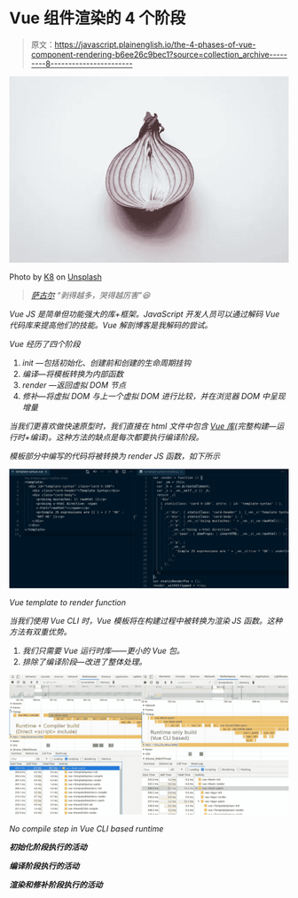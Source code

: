# Vue 组件渲染的 4 个阶段

> 原文：<https://javascript.plainenglish.io/the-4-phases-of-vue-component-rendering-b6ee26c9bec1?source=collection_archive---------8----------------------->

![](img/0e4bd32e97a914a501bfb2c4837112bc.png)

Photo by [K8](https://unsplash.com/@k8_iv?utm_source=unsplash&utm_medium=referral&utm_content=creditCopyText) on [Unsplash](https://unsplash.com/s/photos/onion?utm_source=unsplash&utm_medium=referral&utm_content=creditCopyText)

> *[*萨古尔*](https://github.com/saghul) “剥得越多，哭得越厉害”😆*

*Vue JS 是简单但功能强大的库+框架。JavaScript 开发人员可以通过解码 Vue 代码库来提高他们的技能。Vue 解剖博客是我解码的尝试。*

*Vue 经历了四个阶段*

1.  *init —包括初始化、创建前和创建的生命周期挂钩*
2.  *编译—将模板转换为内部函数*
3.  *render —返回虚拟 DOM 节点*
4.  *修补—将虚拟 DOM 与上一个虚拟 DOM 进行比较，并在浏览器 DOM 中呈现增量*

*当我们更喜欢做快速原型时，我们直接在 html 文件中包含 [Vue 库](https://vuejs.org/v2/guide/installation.html#Direct-lt-script-gt-Include)(完整构建—运行时+编译)。这种方法的缺点是每次都要执行编译阶段。*

*模板部分中编写的代码将被转换为 render JS 函数，如下所示*

*![](img/af5a704e849e4dfc2f46911e02f4b80c.png)*

*Vue template to render function*

*当我们使用 Vue CLI 时，Vue 模板将在构建过程中被转换为渲染 JS 函数。这种方法有双重优势。*

1.  *我们只需要 Vue 运行时库——更小的 Vue 包。*
2.  *排除了编译阶段—改进了整体处理。*

*![](img/97c79722d903b8c2e17f394fc57bc9d5.png)*

*No compile step in Vue CLI based runtime*

***初始化阶段执行的活动***

***编译阶段执行的活动***

***渲染和修补阶段执行的活动***